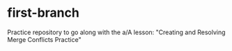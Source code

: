 # first-branch

Practice repository to go along with the a/A lesson: "Creating and Resolving Merge Conflicts Practice"
